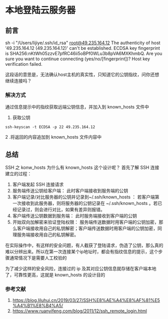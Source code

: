 # 本地登陆云服务器

## 前言

sh -i "/Users/lijiye/.ssh/id_rsa" root@49.235.164.12
The authenticity of host '49.235.164.12 (49.235.164.12)' can't be established.
ECDSA key fingerprint is SHA256:nKtWh05zzvE7pfRC46ii5oBPf0WLu3b8pVA6MXKhmbQ.
Are you sure you want to continue connecting (yes/no/[fingerprint])?
Host key verification failed.

这段话的意思是，无法确认host主机的真实性，只知道它的公钥指纹，问你还想继续连接吗？

### 解决方式

通过信息提示中的指纹获取远端公钥信息，并加入到 known_hosts 文件中

1. 获取公钥

```shell
ssh-keyscan -t ECDSA -p 22 49.235.164.12
```

2 .将返回的内容追加到 known_hosts 文件内容中

## 总结

SSH 之 konw_hosts
为什么有 known_hosts 这个设计呢？
首先了解 SSH 连接建立的过程：

   1. 客户端发起 SSH 连接请求
   2. 服务端传送公钥给客户端： 此时客户端接收到服务端的公钥
   3. 客户端记录/对比服务器的公钥并记录到~/.ssh/known_hosts ： 若客户端第一次接收到此服务器，则将服务器的公钥记录在 ~/.ssh/known_hosts 。若已经记录过，则会进行对比，如果有差异则报错。
   4. 客户端传送公钥数据到服务端： 此时服务端接收到客户端的公钥
   5. 开始双向加解密来验证登陆权限： 服务端传送数据时用客户端的公钥加密，那么客户端接收用自己的私钥解密；客户端传送数据时用客户端的公钥加密，同理服务端接收用自己的私钥解密。

在实际操作中，有这样的安全问题，有人截获了登陆请求，伪造了公钥，那么真的难以分辨出来。所以在第一次连接某个ip地址时，都会有指纹信息的提示，这个步骤通常情况下是需要人工校验的

为了减少这样的安全风险，连接过的 ip 及其对应公钥信息就存储在客户端本地了，可靠性更高，这就是 known_hosts 的设计目的

### 参考文献

1. <https://blog.liluhui.cn/2019/03/27/SSH%E8%AE%A4%E8%AF%81%E5%A4%B1%E8%B4%A5/>
2. <https://www.ruanyifeng.com/blog/2011/12/ssh_remote_login.html>
